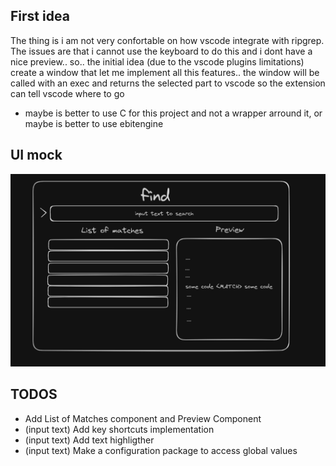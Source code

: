 ## First idea
The thing is i am not very confortable on how vscode integrate with ripgrep. The issues are that i cannot use the keyboard to do this and i dont have a nice preview.. so.. the initial idea (due to the vscode plugins limitations) create a window that let me implement all this features.. the window will be called with an exec and returns the selected part to vscode so the extension can tell vscode where to go 

- maybe is better to use C for this project and not a wrapper arround it, or maybe is better to use ebitengine


## UI mock
![Alt text](ui_mock.png)

## TODOS
- Add List of Matches component and Preview Component
- (input text) Add key shortcuts implementation
- (input text) Add text highligther
- (input text) Make a configuration package to access global values
